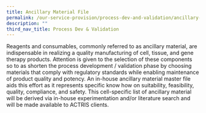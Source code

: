 ```yaml
---
title: Ancillary Material File
permalink: /our-service-provision/process-dev-and-validation/ancillary-material-file/
description: ""
third_nav_title: Process Dev & Validation
---
```

Reagents and consumables, commonly referred to as ancillary material, are indispensable in realizing a quality manufacturing of cell, tissue, and gene therapy products. Attention is given to the selection of these components so to as shorten the process development / validation phase by choosing materials that comply with regulatory standards while enabling maintenance of product quality and potency. An in-house ancillary material master file aids this effort as it represents specific know how on suitability, feasibility, quality, compliance, and safety. This cell-specific list of ancillary material will be derived via in-house experimentation and/or literature search and will be made available to ACTRIS clients.